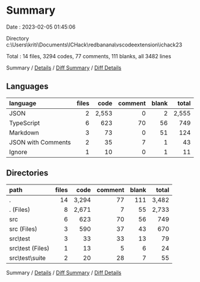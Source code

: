 # Summary

Date : 2023-02-05 01:45:06

Directory c:\\Users\\kriti\\Documents\\ICHack\\redbanana\\vscodeextension\\ichack23

Total : 14 files,  3294 codes, 77 comments, 111 blanks, all 3482 lines

Summary / [Details](details.md) / [Diff Summary](diff.md) / [Diff Details](diff-details.md)

## Languages
| language | files | code | comment | blank | total |
| :--- | ---: | ---: | ---: | ---: | ---: |
| JSON | 2 | 2,553 | 0 | 2 | 2,555 |
| TypeScript | 6 | 623 | 70 | 56 | 749 |
| Markdown | 3 | 73 | 0 | 51 | 124 |
| JSON with Comments | 2 | 35 | 7 | 1 | 43 |
| Ignore | 1 | 10 | 0 | 1 | 11 |

## Directories
| path | files | code | comment | blank | total |
| :--- | ---: | ---: | ---: | ---: | ---: |
| . | 14 | 3,294 | 77 | 111 | 3,482 |
| . (Files) | 8 | 2,671 | 7 | 55 | 2,733 |
| src | 6 | 623 | 70 | 56 | 749 |
| src (Files) | 3 | 590 | 37 | 43 | 670 |
| src\\test | 3 | 33 | 33 | 13 | 79 |
| src\\test (Files) | 1 | 13 | 5 | 6 | 24 |
| src\\test\\suite | 2 | 20 | 28 | 7 | 55 |

Summary / [Details](details.md) / [Diff Summary](diff.md) / [Diff Details](diff-details.md)